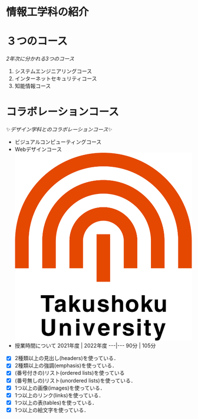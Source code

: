 # 情報工学科の紹介
<!-- Markdown記法を使って学科の紹介ページを作る -->
# ３つのコース
*2年次に分かれる3つのコース*
1. システムエンジニアリングコース
2. インターネットセキュリティコース
3. 知能情報コース
# コラボレーションコース
:sparkles:*デザイン学科とのコラボレーションコース*:sparkles:
* ビジュアルコンピューティングコース
* Webデザインコース
![logo](logo.png)
* 授業時間について
  2021年度 | 2022年度
  ---|---
   90分 | 105分
<!-- この部分より上に記述を追加して下のチェックボックスで確認する -->
- [x] 2種類以上の見出し(headers)を使っている．
- [x] 2種類以上の強調(emphasis)を使っている．
- [x] (番号付きの)リスト(ordered lists)を使っている
- [x] (番号無しの)リスト(unordered lists)を使っている．
- [x] 1つ以上の画像(images)を使っている．
- [x] 1つ以上のリンク(links)を使っている．
- [x] 1つ以上の表(tables)を使っている．
- [x] 1つ以上の絵文字を使っている．
